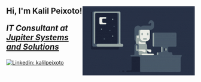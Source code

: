 <h2> Hi, I'm Kalil Peixoto!
  <img alt="Night Coding" src="https://raw.githubusercontent.com/AVS1508/AVS1508/master/assets/Night-Coding.gif" align="right"/>
  <p><em>IT Consultant at <a href="https://www.jupiter.co.ao/en">Jupiter Systems and Solutions</a></em></p>
</h2>

[![Linkedin: kalilpeixoto](https://img.shields.io/badge/-kalilpeixoto-blue?style=flat-square&logo=Linkedin&logoColor=white&link=https://www.linkedin.com/in/kalilpeixoto/)](https://www.linkedin.com/in/kalilpeixoto/)
